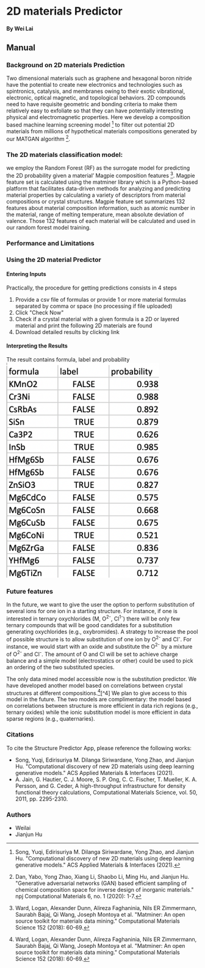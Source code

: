 
# 2D materials Predictor
#### By Wei Lai

## Manual

### Background on 2D materials Prediction

Two dimensional materials such as graphene and hexagonal boron nitride have the potential to create new electronics
and technologies such as spintronics, catalysis, and membranes owing to their exotic vibrational, electronic, optical magnetic, and topological behaviors. 2D compounds need to have requisite geometric and bonding criteria to make them relatively easy to exfoliate so that they can have potentially interesting physical and electromagnetic properties. Here we develop a composition based machine learning screening model [^1] to filter out potential 2D materials from millions of hypothetical materials compositions generated by our MATGAN algorithm [^2]. 


### The 2D materials classification model:

we employ the Random Forest (RF)  as the surrogate model for predicting the 2D probability given a
material’ Magpie composition features [^3]. Magpie feature set is calculated using the matminer library which
is a Python-based platform that facilitates data-driven methods for analyzing and predicting material properties by
calculating a variety of descriptors from material compositions or crystal structures. Magpie feature set summarizes 132
features about material composition information, such as atomic number in the material, range of melting temperature,
mean absolute deviation of valence. Those 132 features of each material will be calculated and used in our random
forest model training.

### Performance and Limitations

### Using the 2D material Predictor

#### Entering Inputs

Practically, the procedure for getting predictions consists in 4 steps

1. Provide a csv file of formulas or provide 1 or more material formulas separated by comma or space (no processing if file uploaded)
2. Click "Check Now"
3. Check if a crystal material with a given formula is a 2D or layered material and print the following 2D materials are found
4. Download detailed results by clicking link

#### Interpreting the Results
The result contains formula, label and probability
<img src="img/2d_result.png" width=400>

### Future features

In the future, we want to give the user the option to perform substitution of several ions for one ion in a starting structure.
For instance, if one is interested in ternary oxychlorides (M, O<sup>2-</sup>, Cl<sup>1-</sup>) there will be only few ternary compounds that will be good candidates for a substitution generating oxychlorides (e.g., oxybromides).
A strategy to increase the pool of possible structure is to allow substitution of one ion by O<sup>2-</sup> and Cl<sup>-</sup>.
For instance, we would start with an oxide and substitute the O<sup>2-</sup> by a mixture of O<sup>2-</sup> and Cl<sup>-</sup>.
The amount of O and Cl will be set to achieve charge balance and a simple model (electrostatics or other) could be used to pick an ordering of the two substituted species.

The only data mined model accessible now is the substitution predictor.
We have developed another model based on correlations between crystal structures at different compositions.[^3][^4] We plan to give access to this model in the future.
The two models are complimentary: the model based on correlations between structure is more efficient in data rich regions (e.g., ternary oxides) while the ionic substitution model is more efficient in data sparse regions (e.g., quaternaries).

### Citations

To cite the Structure Predictor App, please reference the following works:

- Song, Yuqi, Edirisuriya M. Dilanga Siriwardane, Yong Zhao, and Jianjun Hu. "Computational discovery of new 2D materials using deep learning generative models." ACS Applied Materials & Interfaces (2021).
- A. Jain, G. Hautier, C. J. Moore, S. P. Ong, C. C. Fischer, T. Mueller, K. A. Persson, and G. Ceder, A high-throughput infrastructure for density functional theory calculations, Computational Materials Science, vol. 50, 2011, pp. 2295-2310.

[^1]: Song, Yuqi, Edirisuriya M. Dilanga Siriwardane, Yong Zhao, and Jianjun Hu. "Computational discovery of new 2D materials using deep learning generative models." ACS Applied Materials & Interfaces (2021).
[^2]: Dan, Yabo, Yong Zhao, Xiang Li, Shaobo Li, Ming Hu, and Jianjun Hu. "Generative adversarial networks (GAN) based efficient sampling of chemical composition space for inverse design of inorganic materials." npj Computational Materials 6, no. 1 (2020): 1-7.
[^3]: Ward, Logan, Alexander Dunn, Alireza Faghaninia, Nils ER Zimmermann, Saurabh Bajaj, Qi Wang, Joseph Montoya et al. "Matminer: An open source toolkit for materials data mining." Computational Materials Science 152 (2018): 60-69.

### Authors

- Weilai
- Jianjun Hu
